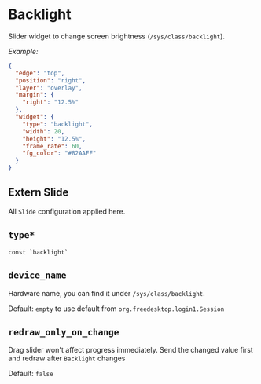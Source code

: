# Backlight

Slider widget to change screen brightness (`/sys/class/backlight`).

_Example:_

```json
{
  "edge": "top",
  "position": "right",
  "layer": "overlay",
  "margin": {
    "right": "12.5%"
  },
  "widget": {
    "type": "backlight",
    "width": 20,
    "height": "12.5%",
    "frame_rate": 60,
    "fg_color": "#82AAFF"
  }
}
```

## Extern Slide

All `Slide` configuration applied here.

## `type*`

```plaintext
const `backlight`
```

## `device_name`

Hardware name, you can find it under `/sys/class/backlight`.

Default: `empty` to use default from `org.freedesktop.login1.Session`

## `redraw_only_on_change`

Drag slider won't affect progress immediately. Send the changed value first and redraw after `Backlight` changes

Default: `false`
